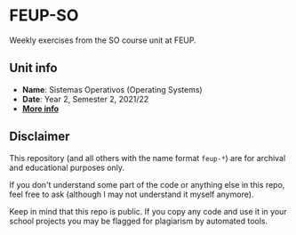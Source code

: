 # FEUP-SO

Weekly exercises from the SO course unit at FEUP.

## Unit info

* **Name**: Sistemas Operativos (Operating Systems)
* **Date**: Year 2, Semester 2, 2021/22
* [**More info**](https://sigarra.up.pt/feup/ucurr_geral.ficha_uc_view?pv_ocorrencia_id=484378)

## Disclaimer

This repository (and all others with the name format `feup-*`) are for archival and educational purposes only.

If you don't understand some part of the code or anything else in this repo, feel free to ask (although I may not understand it myself anymore).

Keep in mind that this repo is public. If you copy any code and use it in your school projects you may be flagged for plagiarism by automated tools.
